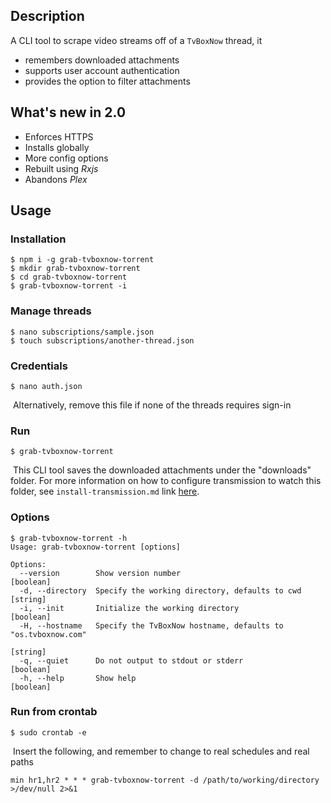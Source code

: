 ## Description

A CLI tool to scrape video streams off of a `TvBoxNow` thread, it

- remembers downloaded attachments
- supports user account authentication
- provides the option to filter attachments

## What's new in 2.0

- Enforces HTTPS
- Installs globally
- More config options
- Rebuilt using *Rxjs*
- Abandons *Plex*

## Usage

### Installation

```shell
$ npm i -g grab-tvboxnow-torrent
$ mkdir grab-tvboxnow-torrent
$ cd grab-tvboxnow-torrent
$ grab-tvboxnow-torrent -i
```

### Manage threads

```shell
$ nano subscriptions/sample.json
$ touch subscriptions/another-thread.json
```

### Credentials

```shell
$ nano auth.json
```

​		Alternatively, remove this file if none of the threads requires sign-in

### Run

```shell
$ grab-tvboxnow-torrent
```
​		This CLI tool saves the downloaded attachments under the "downloads" folder. For more information on how to configure transmission to watch this folder, see `install-transmission.md` link [here](https://bitbucket.org/kdha200501/grab-tvboxnow-torrent/src/master/install-transmission.md).

### Options

```shell
$ grab-tvboxnow-torrent -h
Usage: grab-tvboxnow-torrent [options]

Options:
  --version        Show version number                                 [boolean]
  -d, --directory  Specify the working directory, defaults to cwd       [string]
  -i, --init       Initialize the working directory                    [boolean]
  -H, --hostname   Specify the TvBoxNow hostname, defaults to "os.tvboxnow.com"
                                                                        [string]
  -q, --quiet      Do not output to stdout or stderr                   [boolean]
  -h, --help       Show help                                           [boolean]
```

### Run from crontab

```shell
$ sudo crontab -e
```

​		Insert the following, and remember to change to real schedules and real paths
```
min hr1,hr2 * * * grab-tvboxnow-torrent -d /path/to/working/directory >/dev/null 2>&1
```
